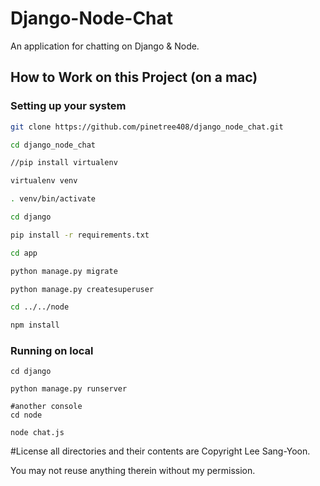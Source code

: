 Django-Node-Chat
==================
An application for chatting on Django & Node.

## How to Work on this Project (on a mac)

### Setting up your system
```sh
git clone https://github.com/pinetree408/django_node_chat.git

cd django_node_chat

//pip install virtualenv

virtualenv venv

. venv/bin/activate 

cd django

pip install -r requirements.txt

cd app

python manage.py migrate

python manage.py createsuperuser

cd ../../node

npm install

```

### Running on local
```
cd django

python manage.py runserver

#another console
cd node

node chat.js

```

#License
all directories and their contents are Copyright Lee Sang-Yoon.

You may not reuse anything therein without my permission.
